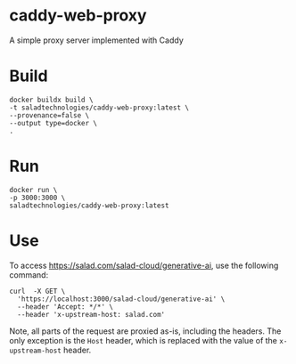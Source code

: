 # caddy-web-proxy
A simple proxy server implemented with Caddy

# Build

```shell
docker buildx build \
-t saladtechnologies/caddy-web-proxy:latest \
--provenance=false \
--output type=docker \
.
```

# Run

```shell
docker run \
-p 3000:3000 \
saladtechnologies/caddy-web-proxy:latest
```

# Use

To access https://salad.com/salad-cloud/generative-ai, use the following command:

```shell
curl  -X GET \
  'https://localhost:3000/salad-cloud/generative-ai' \
  --header 'Accept: */*' \
  --header 'x-upstream-host: salad.com'
```

Note, all parts of the request are proxied as-is, including the headers. The only exception is the `Host` header, which is replaced with the value of the `x-upstream-host` header.